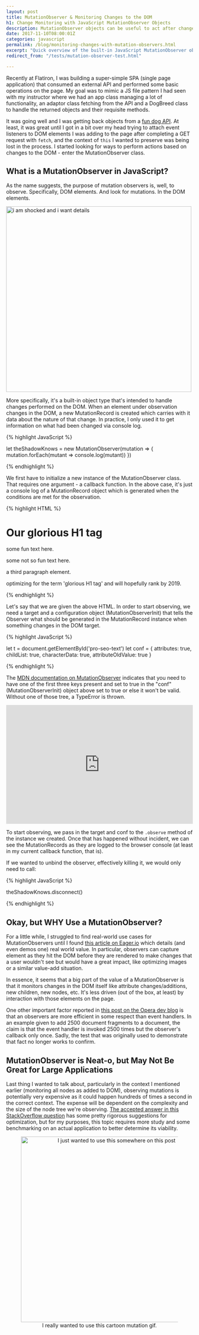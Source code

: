```yaml
---
layout: post
title: MutationObserver & Monitoring Changes to the DOM
h1: Change Monitoring with JavaScript MutationObserver Objects
description: MutationObserver objects can be useful to act after changes are made to the DOM.
date: 2017-11-10T08:00:01Z
categories: javascript
permalink: /blog/monitoring-changes-with-mutation-observers.html
excerpt: "Quick overview of the built-in JavaScript MutationObserver object type and how to use it."
redirect_from: "/tests/mutation-observer-test.html"

---
```


Recently at Flatiron, I was building a super-simple SPA (single page application) that consumed an external API and performed some basic operations on the page. My goal was to mimic a JS file pattern I had seen with my instructor where we had an app class managing a lot of functionality, an adaptor class fetching from the API and a DogBreed class to handle the returned objects and their requisite methods.

It was going well and I was getting back objects from a [fun dog API](https://dog.ceo/dog-api/). At least, it was great until I got in a bit over my head trying to attach event listeners to DOM elements I was adding to the page after completing a GET request with `fetch`, and the context of `this` I wanted to preserve was being lost in the process. I started looking for ways to perform actions based on changes to the DOM - enter the MutationObserver class.

## What is a MutationObserver in JavaScript?

As the name suggests, the purpose of mutation observers is, well, to observe. Specifically, DOM elements. And look for mutations. In the DOM elements.

<img src="https://i.pinimg.com/originals/87/6a/2c/876a2cf1cb3ad7547429f031ad493f17.jpg" alt="i am shocked and i want details" width="500">

More specifically, it's a built-in object type that's intended to handle changes performed on the DOM. When an element under observation changes in the DOM, a new MutationRecord is created which carries with it data about the nature of that change. In practice, I only used it to get information on what had been changed via console log.

{% highlight JavaScript %}

let theShadowKnows = new MutationObserver(mutation => {
  mutation.forEach(mutant => console.log(mutant))
})  

{% endhighlight %}

We first have to initialize a new instance of the MutationObserver class. That requires one argument - a callback function. In the above case, it's just a console log of a MutationRecord object which is generated when the conditions are met for the observation.

{% highlight HTML %}

<body markdown="0">
  <div class="no" id="test">
  <h1>Our glorious H1 tag</h1>
  <p id="fun-text">some fun text here.</p>
  <p>some not so fun text here.</p>
  <p>a third paragraph element.</p>
  <p id="pro-seo-text" class="super-valuable">optimizing for the term 'glorious H1 tag' and will hopefully rank by 2019.</p>
  </div>
</body>

{% endhighlight %}

Let's say that we are given the above HTML. In order to start observing, we need a target and a configuration object (MutationObserverInit) that tells the Observer what should be generated in the MutationRecord instance when something changes in the DOM target.

{% highlight JavaScript %}

let t = document.getElementById('pro-seo-text')
let conf = {
  attributes: true,
  childList: true,
  characterData: true,
  attributeOldValue: true
}   

{% endhighlight %}

The [MDN documentation on MutationObserver](https://developer.mozilla.org/en-US/docs/Web/API/MutationObserver#MutationObserverInit#MutationObserverInit) indicates that you need to have one of the first three keys present and set to true in the "conf" (MutationObserverInit) object above set to true or else it won't be valid. Without one of those tree, a TypeError is thrown.

<iframe src="https://www.youtube.com/embed/pC6QUerHk6o" frameborder="0" allowfullscreen width="100%" height="320"></iframe>

To start observing, we pass in the target and conf to the `.observe` method of the instance we created. Once that has happened without incident, we can see the MutationRecords as they are logged to the browser console (at least in my current callback function, that is).

If we wanted to unbind the observer, effectively killing it, we would only need to call:

{% highlight JavaScript %}

theShadowKnows.disconnect()

{% endhighlight %}

## Okay, but WHY Use a MutationObserver?

For a little while, I struggled to find real-world use cases for MutationObservers until I found [this article on Eager.io](https://eager.io/blog/three-real-world-use-cases-for-mutation-observer/) which details (and even demos one) real world value. In particular, observers can capture element as they hit the DOM before they are rendered to make changes that a user wouldn't see but would have a great impact, like optimizing images or a similar value-add situation.

In essence, it seems that a big part of the value of a MutationObserver is that it monitors changes in the DOM itself like attribute changes/additions, new children, new nodes, etc. It's less driven (out of the box, at least) by interaction with those elements on the page.

One other important factor reported in [this post on the Opera dev blog](https://dev.opera.com/articles/mutation-observers-tutorial/) is that an observers are more efficient in some respect than event handlers. In an example given to add 2500 document fragments to a document, the claim is that the event handler is invoked 2500 times but the observer's callback only once. Sadly, the test that was originally used to demonstrate that fact no longer works to confirm.

## MutationObserver is Neat-o, but May Not Be Great for Large Applications

Last thing I wanted to talk about, particularly in the context I mentioned earlier (monitoring all nodes as added to DOM), observing mutations is potentially very expensive as it could happen hundreds of times a second in the correct context. The expense will be dependent on the complexity and the size of the node tree we're observing. [The accepted answer in this StackOverflow question](https://stackoverflow.com/questions/31659567/performance-of-mutationobserver-to-detect-nodes-in-entire-dom/39332340) has some pretty rigorous suggestions for optimization, but for my purposes, this topic requires more study and some benchmarking on an actual application to better determine its viability.

<figure style="text-align: center;">
  <img src="https://vignette.wikia.nocookie.net/dpwikia/images/8/8f/S03M04_halfa_DNA_mutation.gif/revision/latest?cb=20130722031650" alt="I just wanted to use this somewhere on this post" width="500px">
  <figcaption>I really wanted to use this cartoon mutation gif.</figcaption>
</figure>
